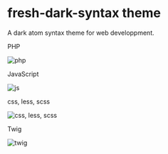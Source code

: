 # fresh-dark-syntax theme

A dark atom syntax theme for web developpment.

PHP

![php](https://cloud.githubusercontent.com/assets/6443649/17086803/a46716d0-51fb-11e6-98f6-5fc67c670e2e.png)

JavaScript

![js](https://cloud.githubusercontent.com/assets/6443649/17086813/dc7c6c5a-51fb-11e6-88e3-4b37401836f6.png)

css, less, scss

![css, less, scss](https://cloud.githubusercontent.com/assets/6443649/17086817/edcbfc8c-51fb-11e6-9a57-1d71cf7e7169.png)

Twig

![twig](https://cloud.githubusercontent.com/assets/6443649/17086820/047ecd1a-51fc-11e6-9b0a-b2fb6b166828.png)
